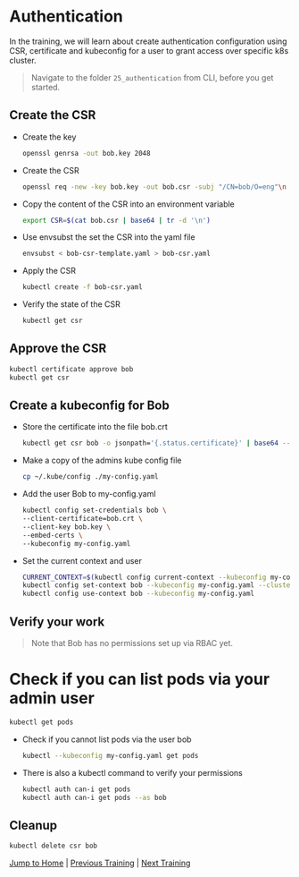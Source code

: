 # Authentication

In the training, we will learn about create authentication configuration using CSR, certificate and kubeconfig for a user to grant access over specific k8s cluster.

>Navigate to the folder `25_authentication` from CLI, before you get started. 

## Create the CSR

* Create the key

  ```bash
  openssl genrsa -out bob.key 2048
  ```

* Create the CSR

  ```bash
  openssl req -new -key bob.key -out bob.csr -subj "/CN=bob/O=eng"\n
  ```

* Copy the content of the CSR into an environment variable

  ```bash
  export CSR=$(cat bob.csr | base64 | tr -d '\n')
  ```

* Use envsubst the set the CSR into the yaml file

  ```bash
  envsubst < bob-csr-template.yaml > bob-csr.yaml
  ```

* Apply the CSR

  ```bash
  kubectl create -f bob-csr.yaml
  ```

* Verify the state of the CSR

  ```bash
  kubectl get csr
  ```

## Approve the CSR

```bash
kubectl certificate approve bob
kubectl get csr
```

## Create a kubeconfig for Bob

* Store the certificate into the file bob.crt

  ```bash
  kubectl get csr bob -o jsonpath='{.status.certificate}' | base64 --decode > bob.crt
  ```

* Make a copy of the admins kube config file

  ```bash
  cp ~/.kube/config ./my-config.yaml
  ```

* Add the user Bob to my-config.yaml

  ```bash
  kubectl config set-credentials bob \
  --client-certificate=bob.crt \
  --client-key bob.key \
  --embed-certs \
  --kubeconfig my-config.yaml
  ```

* Set the current context and user

  ```bash
  CURRENT_CONTEXT=$(kubectl config current-context --kubeconfig my-config.yaml)
  kubectl config set-context bob --kubeconfig my-config.yaml --cluster=$CURRENT_CONTEXT --user=bob
  kubectl config use-context bob --kubeconfig my-config.yaml
  ```

## Verify your work

>Note that Bob has no permissions set up via RBAC yet.

# Check if you can list pods via your admin user

  ```bash
  kubectl get pods
  ```

* Check if you cannot list pods via the user bob

  ```bash
  kubectl --kubeconfig my-config.yaml get pods
  ```

* There is also a kubectl command to verify your permissions

  ```bash
  kubectl auth can-i get pods
  kubectl auth can-i get pods --as bob
  ```

## Cleanup

```bash
kubectl delete csr bob
```

[Jump to Home](../README.md) | [Previous Training](../24_drain/README.md) | [Next Training](../26_authorization/README.md)
